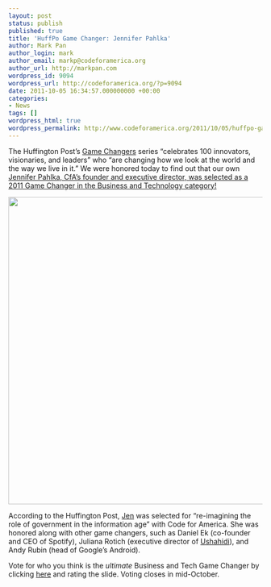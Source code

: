 ```yaml
---
layout: post
status: publish
published: true
title: 'HuffPo Game Changer: Jennifer Pahlka'
author: Mark Pan
author_login: mark
author_email: markp@codeforamerica.org
author_url: http://markpan.com
wordpress_id: 9094
wordpress_url: http://codeforamerica.org/?p=9094
date: 2011-10-05 16:34:57.000000000 +00:00
categories:
- News
tags: []
wordpress_html: true
wordpress_permalink: http://www.codeforamerica.org/2011/10/05/huffpo-game-changer-jennifer-pahlka/
---
```


<p>The Huffington Post’s <a href="http://www.huffingtonpost.com/arianna-huffington/huffpost-2011-game-changers-_b_968985.html">Game Changers</a> series “celebrates 100 innovators, visionaries, and leaders” who “are changing how we look at the world and the way we live in it.” We were honored today to find out that our own <a href="http://www.huffingtonpost.com/2011/10/04/who-is-the-ultimate-busin_n_995146.html?ref=2011-game-changers#s389340&amp;title=_Jennifer_Pahlka">Jennifer Pahlka, CfA’s founder and executive director, was selected as a 2011 Game Changer in the Business and Technology category!</a></p>
<p><a href="http://www.huffingtonpost.com/2011/10/04/who-is-the-ultimate-busin_n_995146.html?ref=2011-game-changers#s389340&amp;title=_Jennifer_Pahlka"><img alt="" class="aligncenter size-full wp-image-9124" src="http://codeforamerica.org/wp-content/uploads/2011/10/jen-huff-po.png" title="Jennifer Pahlka HuffPo" width="610"/></a></p>
<p>According to the Huffington Post, <a href="http://codeforamerica.org/author/jen/">Jen</a> was selected for “re-imagining the role of government in the information age” with Code for America. She was honored along with other game changers, such as Daniel Ek (co-founder and CEO of Spotify), Juliana Rotich (executive director of <a href="http://www.ushahidi.com/">Ushahidi</a>), and Andy Rubin (head of Google’s Android).</p>
<p>Vote for who you think is the <em>ultimate</em> Business and Tech Game Changer by clicking <a href="http://www.huffingtonpost.com/2011/10/04/who-is-the-ultimate-busin_n_995146.html?1317772192#s389340&amp;title=_Jennifer_Pahlka">here</a> and rating the slide. Voting closes in mid-October.</p>

